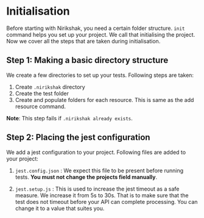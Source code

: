 # Initialisation

Before starting with Nirikshak, you need a certain folder structure. `init` command helps you set up your project. We call that initialising the project. Now we cover all the steps that are taken during initialisation.

## Step 1: Making a basic directory structure

We create a few directories to set up your tests. Following steps are taken:

1. Create `.nirikshak` directory
2. Create the test folder
3. Create and populate folders for each resource. This is same as the add resource command.
 <!-- TODO: Reference to add resource -->

**Note**: This step fails if `.nirikshak already exists`.

## Step 2: Placing the jest configuration

We add a jest configuration to your project. Following files are added to your project:

1. `jest.config.json` : We expect this file to be present before running tests. **You must not change the projects field manually**.

2. `jest.setup.js` : This is used to increase the jest timeout as a safe measure. We increase it from 5s to 30s. That is to make sure that the test does not timeout before your API can complete processing. You can change it to a value that suites you.
